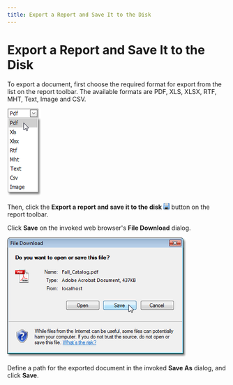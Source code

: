 ```yaml
---
title: Export a Report and Save It to the Disk
---
```

# Export a Report and Save It to the Disk
To export a document, first choose the required format for export from the list on the report toolbar. The available formats are PDF, XLS, XLSX, RTF, MHT, Text, Image and CSV.

![web_exportFormat](../../../../images/img7546.png)

Then, click the **Export a report and save it to the disk** ![web_buttonSave](../../../../images/img7541.png) button on the report toolbar.

Click **Save** on the invoked web browser's **File Download** dialog.

![web_ExportImagePrompt](../../../../images/img7547.png)

Define a path for the exported document in the invoked **Save As** dialog, and click **Save**.
